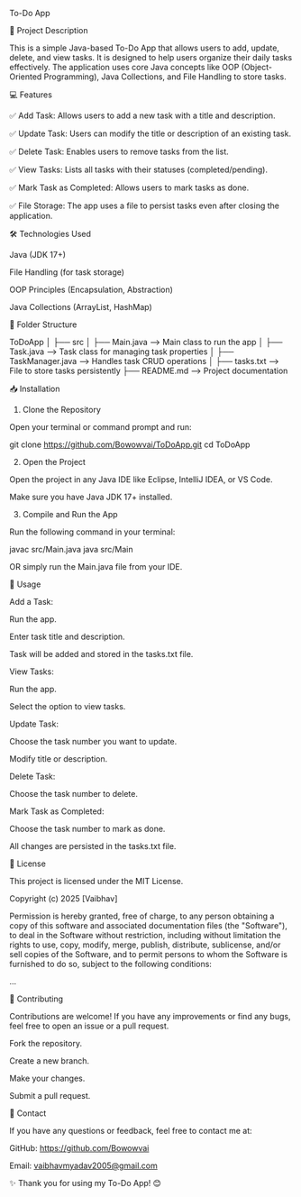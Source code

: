 To-Do App

📌 Project Description

This is a simple Java-based To-Do App that allows users to add, update, delete, and view tasks. It is designed to help users organize their daily tasks effectively. The application uses core Java concepts like OOP (Object-Oriented Programming), Java Collections, and File Handling to store tasks.

💻 Features

✅ Add Task: Allows users to add a new task with a title and description.

✅ Update Task: Users can modify the title or description of an existing task.

✅ Delete Task: Enables users to remove tasks from the list.

✅ View Tasks: Lists all tasks with their statuses (completed/pending).

✅ Mark Task as Completed: Allows users to mark tasks as done.

✅ File Storage: The app uses a file to persist tasks even after closing the application.

🛠 Technologies Used

Java (JDK 17+)

File Handling (for task storage)

OOP Principles (Encapsulation, Abstraction)

Java Collections (ArrayList, HashMap)

📂 Folder Structure

ToDoApp
│
├── src
│   ├── Main.java        --> Main class to run the app
│   ├── Task.java        --> Task class for managing task properties
│   ├── TaskManager.java --> Handles task CRUD operations
│
├── tasks.txt            --> File to store tasks persistently
├── README.md            --> Project documentation

📥 Installation

1. Clone the Repository

Open your terminal or command prompt and run:

git clone https://github.com/Bowowvai/ToDoApp.git
cd ToDoApp

2. Open the Project

Open the project in any Java IDE like Eclipse, IntelliJ IDEA, or VS Code.

Make sure you have Java JDK 17+ installed.

3. Compile and Run the App

Run the following command in your terminal:

javac src/Main.java
java src/Main

OR simply run the Main.java file from your IDE.

📝 Usage

Add a Task:

Run the app.

Enter task title and description.

Task will be added and stored in the tasks.txt file.

View Tasks:

Run the app.

Select the option to view tasks.

Update Task:

Choose the task number you want to update.

Modify title or description.

Delete Task:

Choose the task number to delete.

Mark Task as Completed:

Choose the task number to mark as done.

All changes are persisted in the tasks.txt file.

📜 License

This project is licensed under the MIT License.


Copyright (c) 2025 [Vaibhav]

Permission is hereby granted, free of charge, to any person obtaining a copy
of this software and associated documentation files (the "Software"), to deal
in the Software without restriction, including without limitation the rights
to use, copy, modify, merge, publish, distribute, sublicense, and/or sell
copies of the Software, and to permit persons to whom the Software is
furnished to do so, subject to the following conditions:

...

🤝 Contributing

Contributions are welcome! If you have any improvements or find any bugs, feel free to open an issue or a pull request.

Fork the repository.

Create a new branch.

Make your changes.

Submit a pull request.

💬 Contact

If you have any questions or feedback, feel free to contact me at:

GitHub: https://github.com/Bowowvai

Email: vaibhavmyadav2005@gmail.com

✨ Thank you for using my To-Do App! 😊

